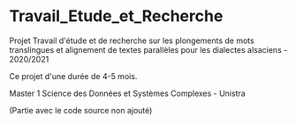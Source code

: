 # Travail_Etude_et_Recherche

Projet Travail d'étude et de recherche sur les plongements de mots translingues et alignement de textes parallèles pour les dialectes alsaciens - 2020/2021

Ce projet d'une durée de 4-5 mois.

Master 1 Science des Données et Systèmes Complexes - Unistra

(Partie avec le code source non ajouté)
